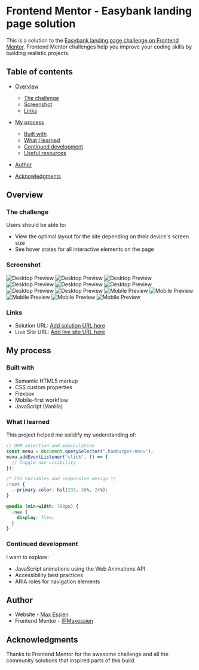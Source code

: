 # Frontend Mentor - Easybank landing page solution

This is a solution to the [Easybank landing page challenge on Frontend Mentor](https://www.frontendmentor.io/challenges/easybank-landing-page-WaUhkoDN). Frontend Mentor challenges help you improve your coding skills by building realistic projects.

## Table of contents

* [Overview](#overview)

  * [The challenge](#the-challenge)
  * [Screenshot](#screenshot)
  * [Links](#links)
* [My process](#my-process)

  * [Built with](#built-with)
  * [What I learned](#what-i-learned)
  * [Continued development](#continued-development)
  * [Useful resources](#useful-resources)
* [Author](#author)
* [Acknowledgments](#acknowledgments)

## Overview

### The challenge

Users should be able to:

* View the optimal layout for the site depending on their device's screen size
* See hover states for all interactive elements on the page

### Screenshot

![Desktop Preview](./screenshots/desktop_screenshot_2.png)
![Desktop Preview](./screenshots/desktop_screenshot_1.png)
![Desktop Preview](./screenshots/desktop_screenshot_3.png)
![Desktop Preview](./screenshots/desktop_screenshot_4.png)
![Desktop Preview](./screenshots/desktop_screenshot_5.png)
![Desktop Preview](./screenshots/desktop_screenshot_6.png)
![Desktop Preview](./screenshots/desktop_screenshot_7.png)
![Desktop Preview](./screenshots/desktop_screenshot_8.png)
![Mobile Preview](./screenshots/mobile_screenshot_1.png)
![Mobile Preview](./screenshots/mobile_screenshot_2.png)
![Mobile Preview](./screenshots/mobile_screenshot_3.png)
![Mobile Preview](./screenshots/mobile_screenshot_4.png)
![Mobile Preview](./screenshots/mobile_screenshot_5.png)

### Links

* Solution URL: [Add solution URL here](https://your-solution-url.com)
* Live Site URL: [Add live site URL here](https://your-live-site-url.com)

## My process

### Built with

* Semantic HTML5 markup
* CSS custom properties
* Flexbox
* Mobile-first workflow
* JavaScript (Vanilla)

### What I learned

This project helped me solidify my understanding of:

```js
// DOM selection and manipulation
const menu = document.querySelector(".hamburger-menu");
menu.addEventListener("click", () => {
  // Toggle nav visibility
});
```

```css
/* CSS Variables and responsive design */
:root {
  --primary-color: hsl(233, 26%, 24%);
}

@media (min-width: 768px) {
  .nav {
    display: flex;
  }
}
```

### Continued development

I want to explore:

* JavaScript animations using the Web Animations API
* Accessibility best practices
* ARIA roles for navigation elements

## Author

* Website - [Max Essien](https://github.com/Maxessien/nav-template-demo)
* Frontend Mentor - [@Maxessien](https://www.frontendmentor.io/profile/Maxessien)

## Acknowledgments

Thanks to Frontend Mentor for the awesome challenge and all the community solutions that inspired parts of this build.
